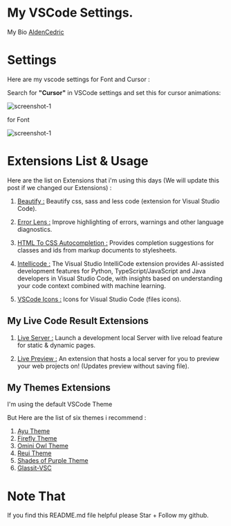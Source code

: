 # My VSCode Settings.

My Bio <a href="https://github.com/AldenCedric/About-Me" target="_blank">AldenCedric</a>

# Settings

Here are my vscode settings for Font and Cursor :  
  
Search for **"Cursor"** in VSCode settings and set this for cursor animations:

![screenshot-1](screenshot-1.jpg)

for Font

![screenshot-1](screenshot-2.jpg)

# Extensions List & Usage

Here are the list on Extensions that i'm using this days (We will update this post if we changed our Extensions) :

1. <a href="https://github.com/mike7515/code-beautifier" target="_blank">Beautify :</a> Beautify css, sass and less code (extension for Visual Studio Code).

2. <a href="https://github.com/usernamehw/vscode-error-lens" target="_blank">Error Lens :</a> Improve highlighting of errors, warnings and other language diagnostics.

3. <a href="https://github.com/solnurkarim/HTML-to-CSS-autocompletion" target="_blank">HTML To CSS Autocompletion :</a> Provides completion suggestions for classes and ids from markup documents to stylesheets.

4. <a href="https://github.com/MicrosoftDocs/intellicode" target="_blank">Intellicode :</a> The Visual Studio IntelliCode extension provides AI-assisted development features for Python, TypeScript/JavaScript and Java developers in Visual Studio Code, with insights based on understanding your code context combined with machine learning.

5. <a href="https://github.com/vscode-icons/vscode-icons" target="_blank">VSCode Icons :</a> Icons for Visual Studio Code (files icons).

## My Live Code Result Extensions

1. <a href="https://github.com/ritwickdey/vscode-live-server" target="_blank">Live Server :</a> Launch a development local Server with live reload feature for static & dynamic pages.

2. <a href="https://github.com/microsoft/vscode-livepreview" target="_blank">Live Preview :</a> An extension that hosts a local server for you to preview your web projects on! (Updates preview without saving file).

## My Themes Extensions

I'm using the default VSCode Theme

But Here are the list of six themes i recommend :

1. <a href="https://github.com/ayu-theme/vscode-ayu" target="_blank">Ayu Theme</a>
2. <a href="https://github.com/ankitmlive/firefly-theme" target="_blank">Firefly Theme</a>
3. <a href="https://github.com/guilhermerodz/omni-owl" target="_blank">Omini Owl Theme</a>
4. <a href="https://github.com/barrsan/reui-vscode-theme" target="_blank">Reui Theme</a>
5. <a href="https://github.com/ahmadawais/shades-of-purple-vscode" target="_blank">Shades of Purple Theme</a>
6. <a href="https://github.com/hikarin522/GlassIt-VSC" target="_blank">Glassit-VSC</a>

# Note That

If you find this README.md file helpful please Star + Follow my github.
